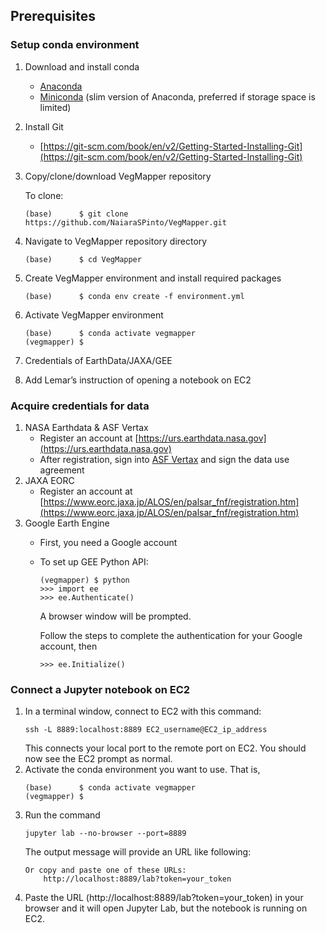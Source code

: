 ## Prerequisites

### Setup conda environment

1. Download and install conda
    - [Anaconda](https://www.anaconda.com/download/)
    - [Miniconda](https://docs.conda.io/projects/conda/en/latest/user-guide/install/download.html) (slim version of Anaconda, preferred if storage space is limited)
2. Install Git
    - [https://git-scm.com/book/en/v2/Getting-Started-Installing-Git](https://git-scm.com/book/en/v2/Getting-Started-Installing-Git)
3. Copy/clone/download VegMapper repository

    To clone:
    ```
    (base)      $ git clone https://github.com/NaiaraSPinto/VegMapper.git
    ```
4. Navigate to VegMapper repository directory
    ```
    (base)      $ cd VegMapper
    ```
5. Create VegMapper environment and install required packages
    ```
    (base)      $ conda env create -f environment.yml
    ```
6. Activate VegMapper environment
    ```
    (base)      $ conda activate vegmapper
    (vegmapper) $
    ```

1. Credentials of EarthData/JAXA/GEE
2. Add Lemar’s instruction of opening a notebook on EC2

### Acquire credentials for data
1. NASA Earthdata & ASF Vertax
    - Register an account at [https://urs.earthdata.nasa.gov](https://urs.earthdata.nasa.gov)
    - After registration, sign into [ASF Vertax](https://search.asf.alaska.edu) and sign the data use agreement
2. JAXA EORC
    - Register an account at [https://www.eorc.jaxa.jp/ALOS/en/palsar_fnf/registration.htm](https://www.eorc.jaxa.jp/ALOS/en/palsar_fnf/registration.htm)
3. Google Earth Engine
    - First, you need a Google account
    - To set up GEE Python API:
        ```
        (vegmapper) $ python
        >>> import ee
        >>> ee.Authenticate()
        ```
        A browser window will be prompted.

        Follow the steps to complete the authentication for your Google account, then
        ```
        >>> ee.Initialize()
        ```

### Connect a Jupyter notebook on EC2
1. In a terminal window, connect to EC2 with this command:
    ```
    ssh -L 8889:localhost:8889 EC2_username@EC2_ip_address
    ```
    This connects your local port to the remote port on EC2. You should now see the EC2 prompt as normal.
2. Activate the conda environment you want to use. That is,
    ```
    (base)      $ conda activate vegmapper
    (vegmapper) $
    ```
3. Run the command
    ```
    jupyter lab --no-browser --port=8889
    ```
    The output message will provide an URL like following:
    ```
    Or copy and paste one of these URLs:
        http://localhost:8889/lab?token=your_token
    ```
4. Paste the URL (http://localhost:8889/lab?token=your_token) in your browser and it will open Jupyter Lab, but the notebook is running on EC2.